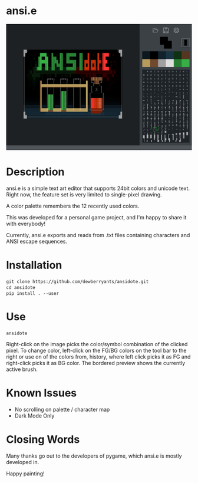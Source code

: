 # ansi.e

<img alt="Screenshot" src="docs/screen.webp"/>

# Description
ansi.e is a simple text art editor that supports
24bit colors and unicode text. Right now, the feature
set is very limited to single-pixel drawing.

A color palette remembers the 12 recently used colors.

This was developed for a personal game project, and
I'm happy to share it with everybody!

Currently, ansi.e exports and reads from .txt files
containing characters and ANSI escape sequences.

# Installation
    git clone https://github.com/dewberryants/ansidote.git
    cd ansidote
    pip install . --user

# Use
    ansidote

Right-click on the image picks the color/symbol combination of
the clicked pixel. To change color, left-click on the FG/BG colors
on the tool bar to the right or use on of the colors from, history,
where left click picks it as FG and right-click picks it as BG color.
The bordered preview shows the currently active brush.

# Known Issues
 * No scrolling on palette / character map
 * Dark Mode Only

# Closing Words

Many thanks go out to the developers of pygame,
which ansi.e is mostly developed in.

Happy painting!
